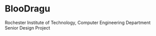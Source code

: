 # BlooDragu
Rochester Institute of Technology, Computer Engineering Department
Senior Design Project
